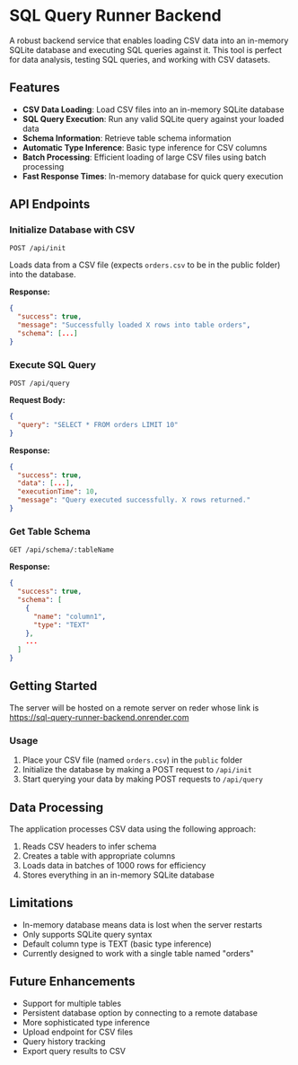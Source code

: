 # SQL Query Runner Backend

A robust backend service that enables loading CSV data into an in-memory SQLite database and executing SQL queries against it. This tool is perfect for data analysis, testing SQL queries, and working with CSV datasets.

## Features

- **CSV Data Loading**: Load CSV files into an in-memory SQLite database
- **SQL Query Execution**: Run any valid SQLite query against your loaded data
- **Schema Information**: Retrieve table schema information
- **Automatic Type Inference**: Basic type inference for CSV columns
- **Batch Processing**: Efficient loading of large CSV files using batch processing
- **Fast Response Times**: In-memory database for quick query execution


## API Endpoints

### Initialize Database with CSV

```
POST /api/init
```

Loads data from a CSV file (expects `orders.csv` to be in the public folder) into the database.

**Response:**
```json
{
  "success": true,
  "message": "Successfully loaded X rows into table orders",
  "schema": [...]
}
```

### Execute SQL Query

```
POST /api/query
```

**Request Body:**
```json
{
  "query": "SELECT * FROM orders LIMIT 10"
}
```

**Response:**
```json
{
  "success": true,
  "data": [...],
  "executionTime": 10,
  "message": "Query executed successfully. X rows returned."
}
```

### Get Table Schema

```
GET /api/schema/:tableName
```

**Response:**
```json
{
  "success": true,
  "schema": [
    {
      "name": "column1",
      "type": "TEXT"
    },
    ...
  ]
}
```

## Getting Started

The server will be hosted on a remote server on reder whose link is https://sql-query-runner-backend.onrender.com

### Usage

1. Place your CSV file (named `orders.csv`) in the `public` folder
2. Initialize the database by making a POST request to `/api/init`
3. Start querying your data by making POST requests to `/api/query`

## Data Processing

The application processes CSV data using the following approach:

1. Reads CSV headers to infer schema
2. Creates a table with appropriate columns
3. Loads data in batches of 1000 rows for efficiency
4. Stores everything in an in-memory SQLite database

## Limitations

- In-memory database means data is lost when the server restarts
- Only supports SQLite query syntax
- Default column type is TEXT (basic type inference)
- Currently designed to work with a single table named "orders"

## Future Enhancements

- Support for multiple tables
- Persistent database option by connecting to a remote database
- More sophisticated type inference
- Upload endpoint for CSV files
- Query history tracking
- Export query results to CSV
